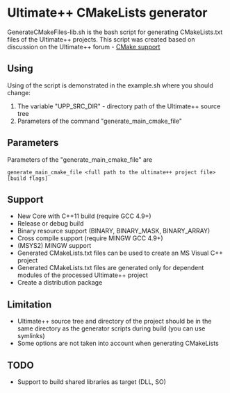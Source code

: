 # Ultimate++ CMakeLists generator

GenerateCMakeFiles-lib.sh is the bash script for generating CMakeLists.txt files of the Ultimate++ projects.
This script was created based on discussion on the Ultimate++ forum - [CMake support](http://www.ultimatepp.org/forums/index.php?t=msg&th=6013&goto=32310&#msg_32310)

## Using
Using of the script is demonstrated in the example.sh where you should change:
1. The variable "UPP_SRC_DIR" - directory path of the Ultimate++ source tree
2. Parameters of the command "generate_main_cmake_file"

## Parameters
Parameters of the "generate_main_cmake_file" are
```
generate_main_cmake_file <full path to the ultimate++ project file> [build flags]
```

## Support
- New Core with C++11 build (require GCC 4.9+)
- Release or debug build
- Binary resource support (BINARY, BINARY_MASK, BINARY_ARRAY)
- Cross compile support (require MINGW GCC 4.9+)
- (MSYS2) MINGW support
- Generated CMakeLists.txt files can be used to create an MS Visual C++ project
- Generated CMakeLists.txt files are generated only for dependent modules of the processed Ultimate++ project
- Create a distribution package

## Limitation
- Ultimate++ source tree and directory of the project should be in the same directory as the generator scripts during build (you can use symlinks)
- Some options are not taken into account when generating CMakeLists

## TODO
- Support to build shared libraries as target (DLL, SO)
